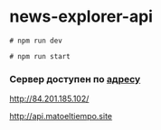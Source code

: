# news-explorer-api

```
# npm run dev

# npm run start
```
### Сервер доступен по [адресу](http://api.matoeltiempo.site/)
http://84.201.185.102/

http://api.matoeltiempo.site
